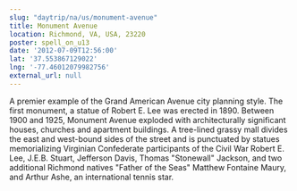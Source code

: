 ```yaml
---
slug: "daytrip/na/us/monument-avenue"
title: Monument Avenue
location: Richmond, VA, USA, 23220
poster: spell_on_u13
date: '2012-07-09T12:56:00'
lat: '37.553867129022'
lng: '-77.46012079982756'
external_url: null
---
```


A premier example of the Grand American Avenue city planning style. The first monument, a statue of Robert E. Lee was erected in 1890. Between 1900 and 1925, Monument Avenue exploded with architecturally significant houses, churches and apartment buildings. A tree-lined grassy mall divides the east and west-bound sides of the street and is punctuated by statues memorializing Virginian Confederate participants of the Civil War Robert E. Lee, J.E.B. Stuart, Jefferson Davis, Thomas "Stonewall" Jackson, and two additional Richmond natives "Father of the Seas" Matthew Fontaine Maury, and Arthur Ashe, an international tennis star.
